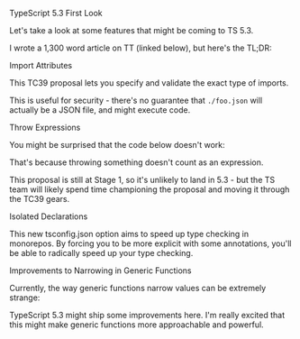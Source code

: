 TypeScript 5.3 First Look

Let's take a look at some features that might be coming to TS 5.3.

I wrote a 1,300 word article on TT (linked below), but here's the TL;DR:

Import Attributes

This TC39 proposal lets you specify and validate the exact type of imports.

This is useful for security - there's no guarantee that `./foo.json` will actually be a JSON file, and might execute code.

Throw Expressions

You might be surprised that the code below doesn't work:

That's because throwing something doesn't count as an expression.

This proposal is still at Stage 1, so it's unlikely to land in 5.3 - but the TS team will likely spend time championing the proposal and moving it through the TC39 gears.

Isolated Declarations

This new tsconfig.json option aims to speed up type checking in monorepos. By forcing you to be more explicit with some annotations, you'll be able to radically speed up your type checking.

Improvements to Narrowing in Generic Functions

Currently, the way generic functions narrow values can be extremely strange:

TypeScript 5.3 might ship some improvements here. I'm really excited that this might make generic functions more approachable and powerful.
